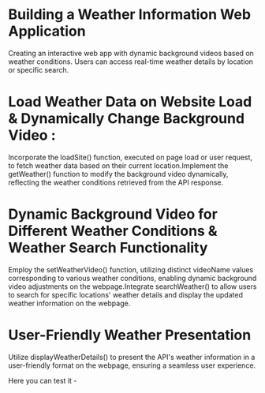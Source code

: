 # Building a Weather Information Web Application
Creating an interactive web app with dynamic background videos based on weather conditions. Users can access real-time weather details by location or specific search.
#  Load Weather Data on Website Load & Dynamically Change Background Video : 
Incorporate the loadSite() function, executed on page load or user request, to fetch weather data based on their current location.Implement the getWeather() function to modify the background video dynamically, reflecting the weather conditions retrieved from the API response.
# Dynamic Background Video for Different Weather Conditions & Weather Search Functionality
Employ the setWeatherVideo() function, utilizing distinct videoName values corresponding to various weather conditions, enabling dynamic background video adjustments on the webpage.Integrate searchWeather() to allow users to search for specific locations' weather details and display the updated weather information on the webpage.
# User-Friendly Weather Presentation
Utilize displayWeatherDetails() to present the API's weather information in a user-friendly format on the webpage, ensuring a seamless user experience.

Here you can test it - 
